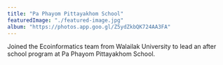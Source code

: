 ```yaml
---
title: "Pa Phayom Pittayakhom School"
featuredImage: "./featured-image.jpg"
album: "https://photos.app.goo.gl/Z5ydZkbQK724AA3FA"
---
```

Joined the Ecoinformatics team from Walailak University to lead an after school program at Pa Phayom Pittayakhom School.
